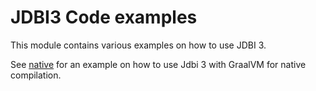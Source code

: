 # JDBI3 Code examples

This module contains various examples on how to use JDBI 3.

See [native](https://github.com/jdbi/jdbi/tree/master/examples/native) for an example on how to use Jdbi 3 with GraalVM for native compilation.
